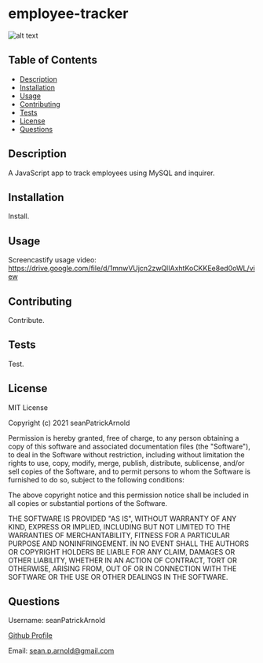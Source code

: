 # employee-tracker

![alt text](https://img.shields.io/static/v1?label=License&message=MIT&color=green)

## Table of Contents

- [Description](#description)
- [Installation](#installation)
- [Usage](#usage)
- [Contributing](#contributing)
- [Tests](#tests)
- [License](#license)
- [Questions](#questions)

## Description

A JavaScript app to track employees using MySQL and inquirer.

## Installation

Install.

## Usage

Screencastify usage video: https://drive.google.com/file/d/1mnwVUjcn2zwQlIAxhtKoCKKEe8ed0oWL/view

## Contributing

Contribute.

## Tests

Test.

## License

MIT License

Copyright (c) 2021 seanPatrickArnold

Permission is hereby granted, free of charge, to any person obtaining a copy
of this software and associated documentation files (the "Software"), to deal
in the Software without restriction, including without limitation the rights
to use, copy, modify, merge, publish, distribute, sublicense, and/or sell
copies of the Software, and to permit persons to whom the Software is
furnished to do so, subject to the following conditions:

The above copyright notice and this permission notice shall be included in all
copies or substantial portions of the Software.

THE SOFTWARE IS PROVIDED "AS IS", WITHOUT WARRANTY OF ANY KIND, EXPRESS OR
IMPLIED, INCLUDING BUT NOT LIMITED TO THE WARRANTIES OF MERCHANTABILITY,
FITNESS FOR A PARTICULAR PURPOSE AND NONINFRINGEMENT. IN NO EVENT SHALL THE
AUTHORS OR COPYRIGHT HOLDERS BE LIABLE FOR ANY CLAIM, DAMAGES OR OTHER
LIABILITY, WHETHER IN AN ACTION OF CONTRACT, TORT OR OTHERWISE, ARISING FROM,
OUT OF OR IN CONNECTION WITH THE SOFTWARE OR THE USE OR OTHER DEALINGS IN THE
SOFTWARE.

## Questions

Username: seanPatrickArnold

[Github Profile](https://github.com/seanPatrickArnold)

Email: sean.p.arnold@gmail.com
